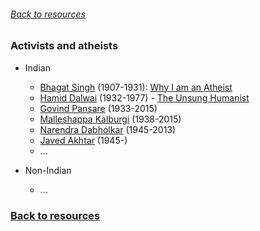 ###### [Back to resources](index.md)
### Activists and atheists

* Indian
  * [Bhagat Singh](https://en.wikipedia.org/wiki/Bhagat_Singh) (1907-1931): [Why I am an Atheist](https://en.wikipedia.org/wiki/Why_I_Am_an_Atheist)
  * [Hamid Dalwai](https://en.wikipedia.org/wiki/Hamid_Dalwai) (1932-1977) - [The Unsung Humanist](https://www.youtube.com/watch?v=rvFW91CDNvk&t=9s)  
  * [Govind Pansare](https://en.wikipedia.org/wiki/Govind_Pansare) (1933-2015)
  * [Malleshappa Kalburgi](https://en.wikipedia.org/wiki/M._M._Kalburgi) (1938-2015)
  * [Narendra Dabholkar](https://en.wikipedia.org/wiki/Narendra_Dabholkar) (1945-2013)
  * [Javed Akhtar](https://en.wikipedia.org/wiki/Javed_Akhtar) (1945-)
  * ...
  
* Non-Indian
  * ...

### [Back to resources](index.md)
